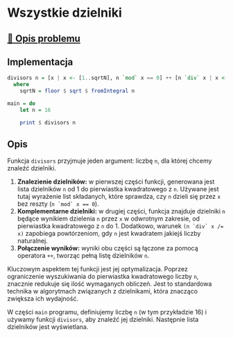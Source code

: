 # Wszystkie dzielniki

## [:link: Opis problemu](../../../../algorithms/integers/divisors.md)

## Implementacja

```haskell linenums="1"
divisors n = [x | x <- [1..sqrtN], n `mod` x == 0] ++ [n `div` x | x <- [sqrtN, sqrtN - 1 .. 1], (n `mod` x == 0) && (n `div` x /= x)]
  where
    sqrtN = floor $ sqrt $ fromIntegral n

main = do
    let n = 16

    print $ divisors n
```

## Opis

Funkcja `divisors` przyjmuje jeden argument: liczbę `n`, dla której chcemy znaleźć dzielniki.

1. **Znalezienie dzielników:** w pierwszej części funkcji, generowana jest lista dzielników `n` od 1 do pierwiastka kwadratowego z `n`. Używane jest tutaj wyrażenie list składanych, które sprawdza, czy `n` dzieli się przez `x` bez reszty (``n `mod` x == 0``).
2. **Komplementarne dzielniki:** w drugiej części, funkcja znajduje dzielniki `n` będące wynikiem dzielenia `n` przez `x` w odwrotnym zakresie, od pierwiastka kwadratowego z `n` do 1. Dodatkowo, warunek ``(n `div` x /= x)`` zapobiega powtórzeniom, gdy `n` jest kwadratem jakiejś liczby naturalnej.
3. **Połączenie wyników:** wyniki obu części są łączone za pomocą operatora `++`, tworząc pełną listę dzielników `n`.

Kluczowym aspektem tej funkcji jest jej optymalizacja. Poprzez ograniczenie wyszukiwania do pierwiastka kwadratowego liczby `n`, znacznie redukuje się ilość wymaganych obliczeń. Jest to standardowa technika w algorytmach związanych z dzielnikami, która znacząco zwiększa ich wydajność.

W części `main` programu, definiujemy liczbę `n` (w tym przykładzie 16) i używamy funkcji `divisors`, aby znaleźć jej dzielniki. Następnie lista dzielników jest wyświetlana.

